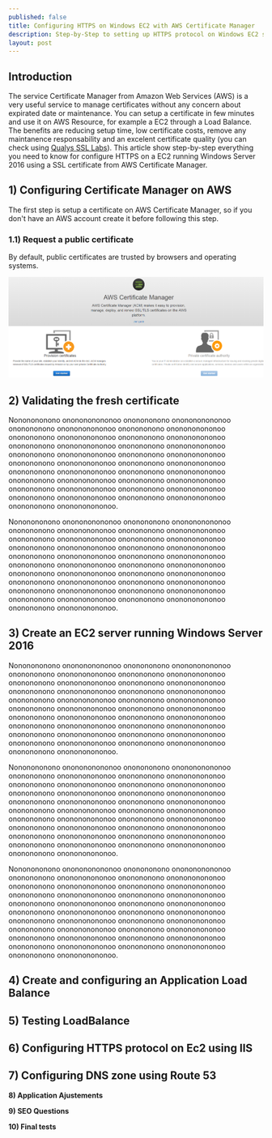 ```yaml
---
published: false
title: Configuring HTTPS on Windows EC2 with AWS Certificate Manager
description: Step-by-Step to setting up HTTPS protocol on Windows EC2 server using AWS Certificate Manager
layout: post
---
```



## Introduction

The service Certificate Manager from Amazon Web Services (AWS) is a very useful service to manage certificates without any concern about expirated date or maintenance.
You can setup a certificate in few minutes and use it on AWS Resource, for example a EC2 through a Load Balance. The benefits are reducing setup time, low certificate costs,
remove any maintanence responsability and an excelent certificate quality (you can check using [Qualys SSL Labs](https://www.ssllabs.com/)).
This article show step-by-step everything you need to know for configure HTTPS on a EC2 running Windows Server 2016 using a SSL certificate from AWS Certificate Manager.


## 1) Configuring Certificate Manager on AWS

The first step is setup a certificate on AWS Certificate Manager, so if you don't have an AWS account create it before following this step.

### 1.1) Request a public certificate
By default, public certificates are trusted by browsers and operating systems.

![Creating a public certificate](https://github.com/aragostinho/aragostinho.github.io/blob/master/_imgs/https/Image1.PNG?raw=true)



## 2) Validating the fresh certificate

Nononononono ononononononoo ononononono ononononononoo ononononono ononononononoo ononononono ononononononoo ononononono ononononononoo ononononono ononononononoo ononononono ononononononoo ononononono ononononononoo ononononono ononononononoo ononononono ononononononoo ononononono ononononononoo ononononono ononononononoo ononononono ononononononoo ononononono ononononononoo ononononono ononononononoo ononononono ononononononoo ononononono ononononononoo ononononono ononononononoo ononononono ononononononoo ononononono ononononononoo ononononono ononononononoo.


Nononononono ononononononoo ononononono ononononononoo ononononono ononononononoo ononononono ononononononoo ononononono ononononononoo ononononono ononononononoo ononononono ononononononoo ononononono ononononononoo ononononono ononononononoo ononononono ononononononoo ononononono ononononononoo ononononono ononononononoo ononononono ononononononoo ononononono ononononononoo ononononono ononononononoo ononononono ononononononoo ononononono ononononononoo ononononono ononononononoo ononononono ononononononoo ononononono ononononononoo ononononono ononononononoo.


## 3) Create an EC2 server running Windows Server 2016


Nononononono ononononononoo ononononono ononononononoo ononononono ononononononoo ononononono ononononononoo ononononono ononononononoo ononononono ononononononoo ononononono ononononononoo ononononono ononononononoo ononononono ononononononoo ononononono ononononononoo ononononono ononononononoo ononononono ononononononoo ononononono ononononononoo ononononono ononononononoo ononononono ononononononoo ononononono ononononononoo ononononono ononononononoo ononononono ononononononoo ononononono ononononononoo ononononono ononononononoo ononononono ononononononoo.


Nononononono ononononononoo ononononono ononononononoo ononononono ononononononoo ononononono ononononononoo ononononono ononononononoo ononononono ononononononoo ononononono ononononononoo ononononono ononononononoo ononononono ononononononoo ononononono ononononononoo ononononono ononononononoo ononononono ononononononoo ononononono ononononononoo ononononono ononononononoo ononononono ononononononoo ononononono ononononononoo ononononono ononononononoo ononononono ononononononoo ononononono ononononononoo ononononono ononononononoo ononononono ononononononoo.

Nononononono ononononononoo ononononono ononononononoo ononononono ononononononoo ononononono ononononononoo ononononono ononononononoo ononononono ononononononoo ononononono ononononononoo ononononono ononononononoo ononononono ononononononoo ononononono ononononononoo ononononono ononononononoo ononononono ononononononoo ononononono ononononononoo ononononono ononononononoo ononononono ononononononoo ononononono ononononononoo ononononono ononononononoo ononononono ononononononoo ononononono ononononononoo ononononono ononononononoo ononononono ononononononoo.

## 4) Create and configuring an Application Load Balance

## 5) Testing LoadBalance

## 6) Configuring HTTPS protocol on Ec2 using IIS

## 7) Configuring DNS zone using Route 53

**8) Application Ajustements**

**9) SEO Questions**

**10) Final tests**








 


